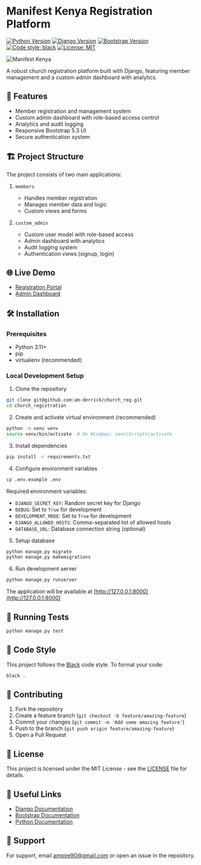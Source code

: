 # Manifest Kenya Registration Platform

[![Python Version](https://img.shields.io/badge/python-3.11-brightgreen.svg)](https://python.org)
[![Django Version](https://img.shields.io/badge/django-5.1-brightgreen.svg)](https://www.djangoproject.com/download/)
[![Bootstrap Version](https://img.shields.io/badge/bootstrap-5.3-purple.svg)](https://getbootstrap.com/docs/5.3/)
[![Code style: black](https://img.shields.io/badge/code%20style-black-000000.svg)](https://github.com/psf/black)
[![License: MIT](https://img.shields.io/badge/License-MIT-yellow.svg)](https://opensource.org/licenses/MIT)

![Manifest Kenya](https://github.com/am-derrick/church_reg/blob/prod/static/images/logo-01.png)

A robust church registration platform built with Django, featuring member management and a custom admin dashboard with analytics.

## 🚀 Features

- Member registration and management system
- Custom admin dashboard with role-based access control
- Analytics and audit logging
- Responsive Bootstrap 5.3 UI
- Secure authentication system

## 🏗️ Project Structure

The project consists of two main applications:

1. `members`
   - Handles member registration
   - Manages member data and logic
   - Custom views and forms

2. `custom_admin`
   - Custom user model with role-based access
   - Admin dashboard with analytics
   - Audit logging system
   - Authentication views (signup, login)

## 🌐 Live Demo

- [Registration Portal](http://www.manifestke.com/members/register)
- [Admin Dashboard](http://www.manifestke.com/custom_admin)

## 🛠️ Installation

### Prerequisites

- Python 3.11+
- pip
- virtualenv (recommended)

### Local Development Setup

1. Clone the repository
```bash
git clone git@github.com:am-derrick/church_reg.git
cd church_registration
```

2. Create and activate virtual environment (recommended)
```bash
python -m venv venv
source venv/bin/activate  # On Windows: venv\Scripts\activate
```

3. Install dependencies
```bash
pip install -r requirements.txt
```

4. Configure environment variables
```bash
cp .env.example .env
```

Required environment variables:
- `DJANGO_SECRET_KEY`: Random secret key for Django
- `DEBUG`: Set to `True` for development
- `DEVELOPMENT_MODE`: Set to `True` for development
- `DJANGO_ALLOWED_HOSTS`: Comma-separated list of allowed hosts
- `DATABASE_URL`: Database connection string (optional)

5. Setup database
```bash
python manage.py migrate
python manage.py makemigrations
```

6. Run development server
```bash
python manage.py runserver
```

The application will be available at [http://127.0.0.1:8000](http://127.0.0.1:8000)

## 🧪 Running Tests

```bash
python manage.py test
```

## 📝 Code Style

This project follows the [Black](https://github.com/psf/black) code style. To format your code:

```bash
black .
```

## 🤝 Contributing

1. Fork the repository
2. Create a feature branch (`git checkout -b feature/amazing-feature`)
3. Commit your changes (`git commit -m 'Add some amazing feature'`)
4. Push to the branch (`git push origin feature/amazing-feature`)
5. Open a Pull Request

## 📄 License

This project is licensed under the MIT License - see the [LICENSE](LICENSE) file for details.

## 🔗 Useful Links

- [Django Documentation](https://docs.djangoproject.com/)
- [Bootstrap Documentation](https://getbootstrap.com/docs/5.3/)
- [Python Documentation](https://docs.python.org/3/)

## 📧 Support

For support, email ampire90@gmail.com or open an issue in the repository.